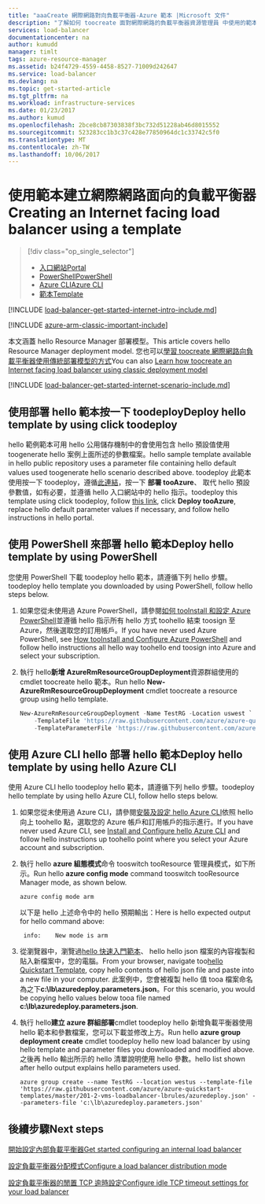 ```yaml
---
title: "aaaCreate 網際網路對向負載平衡器-Azure 範本 |Microsoft 文件"
description: "了解如何 toocreate 面對網際網路的負載平衡器資源管理員 中使用的範本"
services: load-balancer
documentationcenter: na
author: kumudd
manager: timlt
tags: azure-resource-manager
ms.assetid: b24f4729-4559-4458-8527-71009d242647
ms.service: load-balancer
ms.devlang: na
ms.topic: get-started-article
ms.tgt_pltfrm: na
ms.workload: infrastructure-services
ms.date: 01/23/2017
ms.author: kumud
ms.openlocfilehash: 2bce8cb87303838f3bc732d51228ab46d8015552
ms.sourcegitcommit: 523283cc1b3c37c428e77850964dc1c33742c5f0
ms.translationtype: MT
ms.contentlocale: zh-TW
ms.lasthandoff: 10/06/2017
---
```

# <a name="creating-an-internet-facing-load-balancer-using-a-template"></a><span data-ttu-id="797b2-103">使用範本建立網際網路面向的負載平衡器</span><span class="sxs-lookup"><span data-stu-id="797b2-103">Creating an Internet facing load balancer using a template</span></span>

> [!div class="op_single_selector"]
> * [<span data-ttu-id="797b2-104">入口網站</span><span class="sxs-lookup"><span data-stu-id="797b2-104">Portal</span></span>](../load-balancer/load-balancer-get-started-internet-portal.md)
> * [<span data-ttu-id="797b2-105">PowerShell</span><span class="sxs-lookup"><span data-stu-id="797b2-105">PowerShell</span></span>](../load-balancer/load-balancer-get-started-internet-arm-ps.md)
> * [<span data-ttu-id="797b2-106">Azure CLI</span><span class="sxs-lookup"><span data-stu-id="797b2-106">Azure CLI</span></span>](../load-balancer/load-balancer-get-started-internet-arm-cli.md)
> * [<span data-ttu-id="797b2-107">範本</span><span class="sxs-lookup"><span data-stu-id="797b2-107">Template</span></span>](../load-balancer/load-balancer-get-started-internet-arm-template.md)

[!INCLUDE [load-balancer-get-started-internet-intro-include.md](../../includes/load-balancer-get-started-internet-intro-include.md)]

[!INCLUDE [azure-arm-classic-important-include](../../includes/azure-arm-classic-important-include.md)]

<span data-ttu-id="797b2-108">本文涵蓋 hello Resource Manager 部署模型。</span><span class="sxs-lookup"><span data-stu-id="797b2-108">This article covers hello Resource Manager deployment model.</span></span> <span data-ttu-id="797b2-109">您也可以[學習 toocreate 網際網路向負載平衡器使用傳統部署模型的方式](load-balancer-get-started-internet-classic-portal.md)</span><span class="sxs-lookup"><span data-stu-id="797b2-109">You can also [Learn how toocreate an Internet facing load balancer using classic deployment model](load-balancer-get-started-internet-classic-portal.md)</span></span>

[!INCLUDE [load-balancer-get-started-internet-scenario-include.md](../../includes/load-balancer-get-started-internet-scenario-include.md)]

## <a name="deploy-hello-template-by-using-click-toodeploy"></a><span data-ttu-id="797b2-110">使用部署 hello 範本按一下 toodeploy</span><span class="sxs-lookup"><span data-stu-id="797b2-110">Deploy hello template by using click toodeploy</span></span>

<span data-ttu-id="797b2-111">hello 範例範本可用 hello 公用儲存機制中的會使用包含 hello 預設值使用 toogenerate hello 案例上面所述的參數檔案。</span><span class="sxs-lookup"><span data-stu-id="797b2-111">hello sample template available in hello public repository uses a parameter file containing hello default values used toogenerate hello scenario described above.</span></span> <span data-ttu-id="797b2-112">toodeploy 此範本使用按一下 toodeploy，遵循[此連結](http://go.microsoft.com/fwlink/?LinkId=544801)，按一下 **部署 tooAzure**、 取代 hello 預設參數值，如有必要，並遵循 hello 入口網站中的 hello 指示。</span><span class="sxs-lookup"><span data-stu-id="797b2-112">toodeploy this template using click toodeploy, follow [this link](http://go.microsoft.com/fwlink/?LinkId=544801), click **Deploy tooAzure**, replace hello default parameter values if necessary, and follow hello instructions in hello portal.</span></span>

## <a name="deploy-hello-template-by-using-powershell"></a><span data-ttu-id="797b2-113">使用 PowerShell 來部署 hello 範本</span><span class="sxs-lookup"><span data-stu-id="797b2-113">Deploy hello template by using PowerShell</span></span>

<span data-ttu-id="797b2-114">您使用 PowerShell 下載 toodeploy hello 範本，請遵循下列 hello 步驟。</span><span class="sxs-lookup"><span data-stu-id="797b2-114">toodeploy hello template you downloaded by using PowerShell, follow hello steps below.</span></span>

1. <span data-ttu-id="797b2-115">如果您從未使用過 Azure PowerShell，請參閱[如何 tooInstall 和設定 Azure PowerShell](/powershell/azure/overview)並遵循 hello 指示所有 hello 方式 toohello 結束 toosign 至 Azure，然後選取您的訂用帳戶。</span><span class="sxs-lookup"><span data-stu-id="797b2-115">If you have never used Azure PowerShell, see [How tooInstall and Configure Azure PowerShell](/powershell/azure/overview) and follow hello instructions all hello way toohello end toosign into Azure and select your subscription.</span></span>
2. <span data-ttu-id="797b2-116">執行 hello**新增 AzureRmResourceGroupDeployment**資源群組使用的 cmdlet toocreate hello 範本。</span><span class="sxs-lookup"><span data-stu-id="797b2-116">Run hello **New-AzureRmResourceGroupDeployment** cmdlet toocreate a resource group using hello template.</span></span>

    ```powershell
    New-AzureRmResourceGroupDeployment -Name TestRG -Location uswest `
        -TemplateFile 'https://raw.githubusercontent.com/azure/azure-quickstart-templates/master/201-2-vms-loadbalancer-lbrules/azuredeploy.json' `
        -TemplateParameterFile 'https://raw.githubusercontent.com/azure/azure-quickstart-templates/master/201-2-vms-loadbalancer-lbrules/azuredeploy.parameters.json'
    ```

## <a name="deploy-hello-template-by-using-hello-azure-cli"></a><span data-ttu-id="797b2-117">使用 Azure CLI hello 部署 hello 範本</span><span class="sxs-lookup"><span data-stu-id="797b2-117">Deploy hello template by using hello Azure CLI</span></span>

<span data-ttu-id="797b2-118">使用 Azure CLI hello toodeploy hello 範本，請遵循下列 hello 步驟。</span><span class="sxs-lookup"><span data-stu-id="797b2-118">toodeploy hello template by using hello Azure CLI, follow hello steps below.</span></span>

1. <span data-ttu-id="797b2-119">如果您從未使用過 Azure CLI，請參閱[安裝及設定 hello Azure CLI](../cli-install-nodejs.md)依照 hello 向上 toohello 點，選取您的 Azure 帳戶和訂用帳戶的指示進行。</span><span class="sxs-lookup"><span data-stu-id="797b2-119">If you have never used Azure CLI, see [Install and Configure hello Azure CLI](../cli-install-nodejs.md) and follow hello instructions up toohello point where you select your Azure account and subscription.</span></span>
2. <span data-ttu-id="797b2-120">執行 hello **azure 組態模式**命令 tooswitch tooResource 管理員模式，如下所示。</span><span class="sxs-lookup"><span data-stu-id="797b2-120">Run hello **azure config mode** command tooswitch tooResource Manager mode, as shown below.</span></span>

    ```azurecli
    azure config mode arm
    ```

    <span data-ttu-id="797b2-121">以下是 hello 上述命令中的 hello 預期輸出：</span><span class="sxs-lookup"><span data-stu-id="797b2-121">Here is hello expected output for hello command above:</span></span>

        info:    New mode is arm

3. <span data-ttu-id="797b2-122">從瀏覽器中，瀏覽過[hello 快速入門範本](https://github.com/Azure/azure-quickstart-templates/tree/master/201-2-vms-loadbalancer-lbrules)、 hello hello json 檔案的內容複製和貼入新檔案中，您的電腦。</span><span class="sxs-lookup"><span data-stu-id="797b2-122">From your browser, navigate too[hello Quickstart Template](https://github.com/Azure/azure-quickstart-templates/tree/master/201-2-vms-loadbalancer-lbrules), copy hello contents of hello json file and paste into a new file in your computer.</span></span> <span data-ttu-id="797b2-123">此案例中，您會被複製 hello 值 tooa 檔案命名為之下**c:\lb\azuredeploy.parameters.json**。</span><span class="sxs-lookup"><span data-stu-id="797b2-123">For this scenario, you would be copying hello values below tooa file named **c:\lb\azuredeploy.parameters.json**.</span></span>
4. <span data-ttu-id="797b2-124">執行 hello**建立 azure 群組部署**cmdlet toodeploy hello 新增負載平衡器使用 hello 範本和參數檔案，您可以下載並修改上方。</span><span class="sxs-lookup"><span data-stu-id="797b2-124">Run hello **azure group deployment create** cmdlet toodeploy hello new load balancer by using hello template and parameter files you downloaded and modified above.</span></span> <span data-ttu-id="797b2-125">之後再 hello 輸出所示的 hello 清單說明使用 hello 參數。</span><span class="sxs-lookup"><span data-stu-id="797b2-125">hello list shown after hello output explains hello parameters used.</span></span>

    ```azurecli
    azure group create --name TestRG --location westus --template-file 'https://raw.githubusercontent.com/azure/azure-quickstart-templates/master/201-2-vms-loadbalancer-lbrules/azuredeploy.json' --parameters-file 'c:\lb\azuredeploy.parameters.json'
    ```

## <a name="next-steps"></a><span data-ttu-id="797b2-126">後續步驟</span><span class="sxs-lookup"><span data-stu-id="797b2-126">Next steps</span></span>

[<span data-ttu-id="797b2-127">開始設定內部負載平衡器</span><span class="sxs-lookup"><span data-stu-id="797b2-127">Get started configuring an internal load balancer</span></span>](load-balancer-get-started-ilb-arm-ps.md)

[<span data-ttu-id="797b2-128">設定負載平衡器分配模式</span><span class="sxs-lookup"><span data-stu-id="797b2-128">Configure a load balancer distribution mode</span></span>](load-balancer-distribution-mode.md)

[<span data-ttu-id="797b2-129">設定負載平衡器的閒置 TCP 逾時設定</span><span class="sxs-lookup"><span data-stu-id="797b2-129">Configure idle TCP timeout settings for your load balancer</span></span>](load-balancer-tcp-idle-timeout.md)
